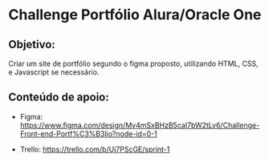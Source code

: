 # Challenge Portfólio Alura/Oracle One

## Objetivo:

Criar um site de portfólio segundo o figma proposto, utilizando HTML, CSS, e Javascript se necessário.

## Conteúdo de apoio:

- Figma: https://www.figma.com/design/Mv4mSxBHzB5caI7bW2tLv6/Challenge-Front-end-Portf%C3%B3lio?node-id=0-1

- Trello: https://trello.com/b/Uj7PScGE/sprint-1
